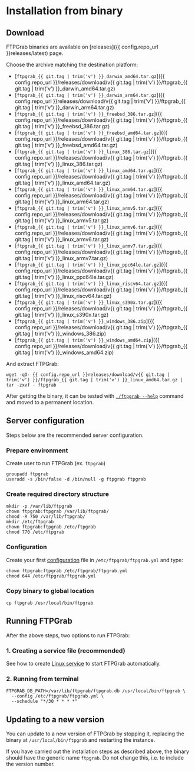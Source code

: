 # Installation from binary

## Download

FTPGrab binaries are available on [releases]({{ config.repo_url }}releases/latest) page.

Choose the archive matching the destination platform:

* [`ftpgrab_{{ git.tag | trim('v') }}_darwin_amd64.tar.gz`]({{ config.repo_url }}/releases/download/v{{ git.tag | trim('v') }}/ftpgrab_{{ git.tag | trim('v') }}_darwin_amd64.tar.gz)
* [`ftpgrab_{{ git.tag | trim('v') }}_darwin_arm64.tar.gz`]({{ config.repo_url }}releases/download/v{{ git.tag | trim('v') }}/ftpgrab_{{ git.tag | trim('v') }}_darwin_arm64.tar.gz)
* [`ftpgrab_{{ git.tag | trim('v') }}_freebsd_386.tar.gz`]({{ config.repo_url }}/releases/download/v{{ git.tag | trim('v') }}/ftpgrab_{{ git.tag | trim('v') }}_freebsd_386.tar.gz)
* [`ftpgrab_{{ git.tag | trim('v') }}_freebsd_amd64.tar.gz`]({{ config.repo_url }}/releases/download/v{{ git.tag | trim('v') }}/ftpgrab_{{ git.tag | trim('v') }}_freebsd_amd64.tar.gz)
* [`ftpgrab_{{ git.tag | trim('v') }}_linux_386.tar.gz`]({{ config.repo_url }}/releases/download/v{{ git.tag | trim('v') }}/ftpgrab_{{ git.tag | trim('v') }}_linux_386.tar.gz)
* [`ftpgrab_{{ git.tag | trim('v') }}_linux_amd64.tar.gz`]({{ config.repo_url }}/releases/download/v{{ git.tag | trim('v') }}/ftpgrab_{{ git.tag | trim('v') }}_linux_amd64.tar.gz)
* [`ftpgrab_{{ git.tag | trim('v') }}_linux_arm64.tar.gz`]({{ config.repo_url }}/releases/download/v{{ git.tag | trim('v') }}/ftpgrab_{{ git.tag | trim('v') }}_linux_arm64.tar.gz)
* [`ftpgrab_{{ git.tag | trim('v') }}_linux_armv5.tar.gz`]({{ config.repo_url }}/releases/download/v{{ git.tag | trim('v') }}/ftpgrab_{{ git.tag | trim('v') }}_linux_armv5.tar.gz)
* [`ftpgrab_{{ git.tag | trim('v') }}_linux_armv6.tar.gz`]({{ config.repo_url }}/releases/download/v{{ git.tag | trim('v') }}/ftpgrab_{{ git.tag | trim('v') }}_linux_armv6.tar.gz)
* [`ftpgrab_{{ git.tag | trim('v') }}_linux_armv7.tar.gz`]({{ config.repo_url }}/releases/download/v{{ git.tag | trim('v') }}/ftpgrab_{{ git.tag | trim('v') }}_linux_armv7.tar.gz)
* [`ftpgrab_{{ git.tag | trim('v') }}_linux_ppc64le.tar.gz`]({{ config.repo_url }}/releases/download/v{{ git.tag | trim('v') }}/ftpgrab_{{ git.tag | trim('v') }}_linux_ppc64le.tar.gz)
* [`ftpgrab_{{ git.tag | trim('v') }}_linux_riscv64.tar.gz`]({{ config.repo_url }}/releases/download/v{{ git.tag | trim('v') }}/ftpgrab_{{ git.tag | trim('v') }}_linux_riscv64.tar.gz)
* [`ftpgrab_{{ git.tag | trim('v') }}_linux_s390x.tar.gz`]({{ config.repo_url }}/releases/download/v{{ git.tag | trim('v') }}/ftpgrab_{{ git.tag | trim('v') }}_linux_s390x.tar.gz)
* [`ftpgrab_{{ git.tag | trim('v') }}_windows_386.zip`]({{ config.repo_url }}/releases/download/v{{ git.tag | trim('v') }}/ftpgrab_{{ git.tag | trim('v') }}_windows_386.zip)
* [`ftpgrab_{{ git.tag | trim('v') }}_windows_amd64.zip`]({{ config.repo_url }}/releases/download/v{{ git.tag | trim('v') }}/ftpgrab_{{ git.tag | trim('v') }}_windows_amd64.zip)

And extract FTPGrab:

```shell
wget -qO- {{ config.repo_url }}releases/download/v{{ git.tag | trim('v') }}/ftpgrab_{{ git.tag | trim('v') }}_linux_amd64.tar.gz | tar -zxvf - ftpgrab
```

After getting the binary, it can be tested with [`./ftpgrab --help`](../usage/cli.md) command and moved to a permanent
location.

## Server configuration

Steps below are the recommended server configuration.

### Prepare environment

Create user to run FTPGrab (ex. `ftpgrab`)

```shell
groupadd ftpgrab
useradd -s /bin/false -d /bin/null -g ftpgrab ftpgrab
```

### Create required directory structure

```shell
mkdir -p /var/lib/ftpgrab
chown ftpgrab:ftpgrab /var/lib/ftpgrab/
chmod -R 750 /var/lib/ftpgrab/
mkdir /etc/ftpgrab
chown ftpgrab:ftpgrab /etc/ftpgrab
chmod 770 /etc/ftpgrab
```

### Configuration

Create your first [configuration](../config/index.md) file in `/etc/ftpgrab/ftpgrab.yml` and type:

```shell
chown ftpgrab:ftpgrab /etc/ftpgrab/ftpgrab.yml
chmod 644 /etc/ftpgrab/ftpgrab.yml
```

### Copy binary to global location

```shell
cp ftpgrab /usr/local/bin/ftpgrab
```

## Running FTPGrab

After the above steps, two options to run FTPGrab:

### 1. Creating a service file (recommended)

See how to create [Linux service](linux-service.md) to start FTPGrab automatically.

### 2. Running from terminal

```shell
FTPGRAB_DB_PATH=/var/lib/ftpgrab/ftpgrab.db /usr/local/bin/ftpgrab \
  --config /etc/ftpgrab/ftpgrab.yml \
  --schedule "*/30 * * * *"
```

## Updating to a new version

You can update to a new version of FTPGrab by stopping it, replacing the binary at `/usr/local/bin/ftpgrab` and
restarting the instance.

If you have carried out the installation steps as described above, the binary should have the generic name `ftpgrab`.
Do not change this, i.e. to include the version number.
